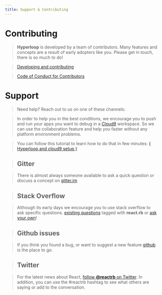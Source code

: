 ```yaml
---
title: Support & Contributing
---
```

# <span class="bigfirstletter">C</span>ontributing

> **Hyperloop** is developed by a team of contributors. Many features and concepts are a result of early adopters like you.  Please get in touch, there is so much to do!

> [Developing and contributing](/developing_contributing.html)

> [Code of Conduct for Contributors](/code_of_conduct.html)

# <span class="bigfirstletter">S</span>upport

> Need help? Reach out to us on one of these channels:

> <i class="flaticon-signs"></i>In order to help you in the best conditions, we encourage you to push and run your apps you  want to debug in a [Cloud9](https://c9.io/) workspace. So we can use the collaboration feature and help you faster without any platform environment problems.

> You can follow this tutorial to learn how to do that in few minutes: [{ Hyperloop and cloud9 setup }](/tutorials/hyperlooprails/cloud9)

> ## Gitter

> There is almost always someone available to ask a quick question or discuss a concept on [gitter.im](https://gitter.im/ruby-hyperloop/chat)

> ## Stack Overflow

> Although its early days we encourage you to use stack overflow to ask specific questions. [existing questions](http://stackoverflow.com/questions/tagged/react.rb) tagged with **react.rb** or [ask your own](http://stackoverflow.com/questions/ask?tags=react.rb)!

> ## Github issues

> If you think you found a bug, or want to suggest a new feature [github](https://github.com/ruby-hyperloop) is the place to go.

> ## Twitter

> For the latest news about React, [follow **@reactrb** on Twitter](https://twitter.com/reactrb). In addition, you can use the #reactrb hashtag to see what others are saying or add to the conversation.

> <div><a class="twitter-timeline" data-dnt="true" data-chrome="nofooter noheader transparent" href="https://twitter.com/search?q=reactrb" data-widget-id="671852842790055940"></a></div>
